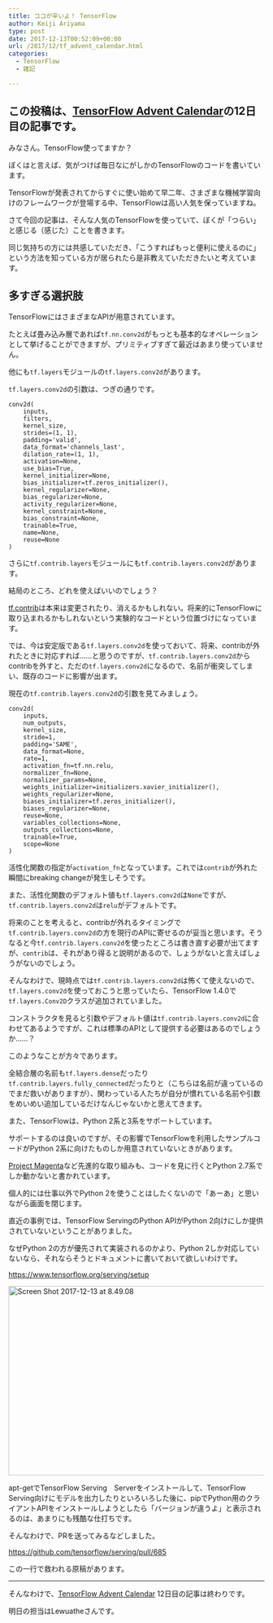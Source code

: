 ```yaml
---
title: ココが辛いよ！ TensorFlow
author: Keiji Ariyama
type: post
date: 2017-12-13T00:52:09+00:00
url: /2017/12/tf_advent_calendar.html
categories:
  - TensorFlow
  - 雑記

---
```

## この投稿は、[TensorFlow Advent Calendar][1]の12日目の記事です。

みなさん。TensorFlow使ってますか？
  
ぼくはと言えば、気がつけば毎日なにがしかのTensorFlowのコードを書いています。

TensorFlowが発表されてからすぐに使い始めて早二年、さまざまな機械学習向けのフレームワークが登場する中、TensorFlowは高い人気を保っていますね。

さて今回の記事は、そんな人気のTensorFlowを使っていて、ぼくが「つらい」と感じる（感じた）ことを書きます。

同じ気持ちの方には共感していただき、「こうすればもっと便利に使えるのに」という方法を知っている方が居られたら是非教えていただきたいと考えています。
  
<!--more-->

## 多すぎる選択肢

TensorFlowにはさまざまなAPIが用意されています。
  
たとえば畳み込み層であれば`tf.nn.conv2d`がもっとも基本的なオペレーションとして挙げることができますが、プリミティブすぎて最近はあまり使っていません。

他にも`tf.layers`モジュールの`tf.layers.conv2d`があります。
  
`tf.layers.conv2d`の引数は、つぎの通りです。

<pre><code class="py">conv2d(
    inputs,
    filters,
    kernel_size,
    strides=(1, 1),
    padding='valid',
    data_format='channels_last',
    dilation_rate=(1, 1),
    activation=None,
    use_bias=True,
    kernel_initializer=None,
    bias_initializer=tf.zeros_initializer(),
    kernel_regularizer=None,
    bias_regularizer=None,
    activity_regularizer=None,
    kernel_constraint=None,
    bias_constraint=None,
    trainable=True,
    name=None,
    reuse=None
)
</code></pre>

さらに`tf.contrib.layers`モジュールにも`tf.contrib.layers.conv2d`があります。

結局のところ、どれを使えばいいのでしょう？

[tf.contrib][2]は本来は変更されたり、消えるかもしれない。将来的にTensorFlowに取り込まれるかもしれないという実験的なコードという位置づけになっています。

では、今は安定版である`tf.layers.conv2d`を使っておいて、将来、contribが外れたときに対応すれば……と思うのですが、`tf.contrib.layers.conv2d`からcontribを外すと、ただの`tf.layers.conv2d`になるので、名前が衝突してしまい、既存のコードに影響が出ます。

現在の`tf.contrib.layers.conv2d`の引数を見てみましょう。

    conv2d(
        inputs,
        num_outputs,
        kernel_size,
        stride=1,
        padding='SAME',
        data_format=None,
        rate=1,
        activation_fn=tf.nn.relu,
        normalizer_fn=None,
        normalizer_params=None,
        weights_initializer=initializers.xavier_initializer(),
        weights_regularizer=None,
        biases_initializer=tf.zeros_initializer(),
        biases_regularizer=None,
        reuse=None,
        variables_collections=None,
        outputs_collections=None,
        trainable=True,
        scope=None
    )
    

活性化関数の指定が`activation_fn`となっています。これでは`contrib`が外れた瞬間にbreaking changeが発生しそうです。
  
また、活性化関数のデフォルト値も`tf.layers.conv2d`は`None`ですが、`tf.contrib.layers.conv2d`は`relu`がデフォルトです。

将来のことを考えると、contribが外れるタイミングで`tf.contrib.layers.conv2d`の方を現行のAPIに寄せるのが妥当と思います。そうなると今`tf.contrib.layers.conv2d`を使ったところは書き直す必要が出てますが、`contrib`は、それがあり得ると説明があるので、しょうがないと言えばしょうがないのでしょう。

そんなわけで、現時点では`tf.contrib.layers.conv2d`は怖くて使えないので、`tf.layers.conv2d`を使っておこうと思っていたら、TensorFlow 1.4.0で`tf.layers.Conv2D`クラスが追加されていました。

コンストラクタを見ると引数やデフォルト値は`tf.contrib.layers.conv2d`に合わせてあるようですが、これは標準のAPIとして提供する必要はあるのでしょうか……？

このようなことが方々であります。

全結合層の名前も`tf.layers.dense`だったり`tf.contrib.layers.fully_connected`だったりと（こちらは名前が違っているのでまだ救いがありますが）、関わっている人たちが自分が慣れている名前や引数をめいめい追加しているだけなんじゃないかと思えてきます。

また、TensorFlowは、Python 2系と3系をサポートしています。
  
サポートするのは良いのですが、その影響でTensorFlowを利用したサンプルコードがPython 2系に向けたものしか用意されていないときがあります。

[Project Magenta][3]など先進的な取り組みも、コードを見に行くとPython 2.7系でしか動かないと書かれています。
  
個人的には仕事以外でPython 2を使うことはしたくないので「あーあ」と思いながら画面を閉じます。

直近の事例では、TensorFlow ServingのPython APIがPython 2向けにしか提供されていないということがありました。

なぜPython 2の方が優先されて実装されるのかより、Python 2しか対応していないなら、それならそうとドキュメントに書いておいて欲しいわけです。

https://www.tensorflow.org/serving/setup

<img src="https://blog.keiji.dev/wp-content/uploads/2017/12/Screen-Shot-2017-12-13-at-8.49.08.png" alt="Screen Shot 2017-12-13 at 8.49.08" width="1706" height="372" class="aligncenter size-full wp-image-1645" />

apt-getでTensorFlow Serving　Serverをインストールして、TensorFlow Serving向けにモデルを出力したりといろいろした後に、pipでPython用のクライアントAPIをインストールしようとしたら「バージョンが違うよ」と表示されるのは、あまりにも残酷な仕打ちです。

そんなわけで、PRを送ってみるなどしました。

https://github.com/tensorflow/serving/pull/685

この一行で救われる原稿があります。

* * *

そんなわけで、[TensorFlow Advent Calendar][1] 12日目の記事は終わりです。
  
明日の担当はLewuatheさんです。

 [1]: https://qiita.com/advent-calendar/2017/tensorflow
 [2]: https://www.tensorflow.org/api_docs/python/tf/contrib
 [3]: https://github.com/tensorflow/magenta